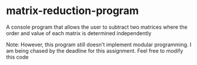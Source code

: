 # matrix-reduction-program
A console program that allows the user to subtract two matrices where the order and value of each matrix is determined independently

Note: However, this program still doesn't implement modular programming. I am being chased by the deadline for this assignment. Feel free to modify this code
